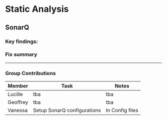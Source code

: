 # Static Analysis

## SonarQ

### Key findings:


### Fix summary

____________________

### Group Contributions

| Member | Task | Notes           |
| -------- | ------- |-----------------|
| Lucille | tba | tba             |
| Geoffrey | tba | tba             |
| Vanessa | Setup SonarQ configurations | In Config files |
